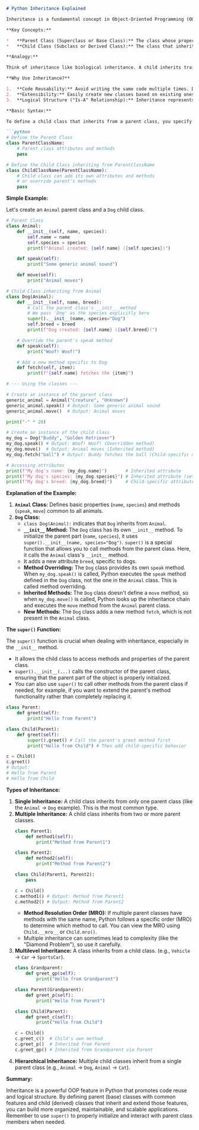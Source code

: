 ```markdown
# Python Inheritance Explained

Inheritance is a fundamental concept in Object-Oriented Programming (OOP). It allows us to define a new class that inherits properties (attributes) and behaviors (methods) from an existing class.

**Key Concepts:**

*   **Parent Class (Superclass or Base Class):** The class whose properties and methods are inherited.
*   **Child Class (Subclass or Derived Class):** The class that inherits from the parent class. It can add its own unique properties and methods, or override the inherited ones.

**Analogy:**

Think of inheritance like biological inheritance. A child inherits traits (like eye color, height) from their parents. The child also has their own unique characteristics. Similarly, in Python, a child class inherits features from its parent class but can also have its own specific features.

**Why Use Inheritance?**

1.  **Code Reusability:** Avoid writing the same code multiple times. Define common attributes and methods in a parent class and let child classes inherit them.
2.  **Extensibility:** Easily create new classes based on existing ones, adding or modifying functionality without changing the original class.
3.  **Logical Structure ("Is-A" Relationship):** Inheritance represents an "is-a" relationship. For example, a `Dog` *is an* `Animal`. A `Car` *is a* `Vehicle`. This helps in organizing code logically.

**Basic Syntax:**

To define a child class that inherits from a parent class, you specify the parent class name in parentheses after the child class name.

```python
# Define the Parent Class
class ParentClassName:
    # Parent class attributes and methods
    pass

# Define the Child Class inheriting from ParentClassName
class ChildClassName(ParentClassName):
    # Child class can add its own attributes and methods
    # or override parent's methods
    pass
```

**Simple Example:**

Let's create an `Animal` parent class and a `Dog` child class.

```python
# Parent Class
class Animal:
    def __init__(self, name, species):
        self.name = name
        self.species = species
        print(f"Animal created: {self.name} ({self.species})")

    def speak(self):
        print("Some generic animal sound")

    def move(self):
        print("Animal moves")

# Child Class inheriting from Animal
class Dog(Animal):
    def __init__(self, name, breed):
        # Call the parent class's __init__ method
        # We pass 'Dog' as the species explicitly here
        super().__init__(name, species="Dog")
        self.breed = breed
        print(f"Dog created: {self.name} ({self.breed})")

    # Override the parent's speak method
    def speak(self):
        print("Woof! Woof!")

    # Add a new method specific to Dog
    def fetch(self, item):
        print(f"{self.name} fetches the {item}")

# --- Using the classes ---

# Create an instance of the parent class
generic_animal = Animal("Creature", "Unknown")
generic_animal.speak() # Output: Some generic animal sound
generic_animal.move()  # Output: Animal moves

print("-" * 20)

# Create an instance of the child class
my_dog = Dog("Buddy", "Golden Retriever")
my_dog.speak() # Output: Woof! Woof! (Overridden method)
my_dog.move()  # Output: Animal moves (Inherited method)
my_dog.fetch("ball") # Output: Buddy fetches the ball (Child-specific method)

# Accessing attributes
print(f"My dog's name: {my_dog.name}")       # Inherited attribute
print(f"My dog's species: {my_dog.species}") # Inherited attribute (set via super().__init__)
print(f"My dog's breed: {my_dog.breed}")     # Child-specific attribute
```

**Explanation of the Example:**

1.  **`Animal` Class:** Defines basic properties (`name`, `species`) and methods (`speak`, `move`) common to all animals.
2.  **`Dog` Class:**
    *   `class Dog(Animal):` indicates that `Dog` inherits from `Animal`.
    *   **`__init__` Method:** The `Dog` class has its own `__init__` method. To initialize the parent part (`name`, `species`), it uses `super().__init__(name, species="Dog")`. `super()` is a special function that allows you to call methods from the parent class. Here, it calls the `Animal` class's `__init__` method.
    *   It adds a new attribute `breed`, specific to dogs.
    *   **Method Overriding:** The `Dog` class provides its own `speak` method. When `my_dog.speak()` is called, Python executes the `speak` method defined in the `Dog` class, not the one in the `Animal` class. This is called method overriding.
    *   **Inherited Methods:** The `Dog` class doesn't define a `move` method, so when `my_dog.move()` is called, Python looks up the inheritance chain and executes the `move` method from the `Animal` parent class.
    *   **New Methods:** The `Dog` class adds a new method `fetch`, which is not present in the `Animal` class.

**The `super()` Function:**

The `super()` function is crucial when dealing with inheritance, especially in the `__init__` method.

*   It allows the child class to access methods and properties of the parent class.
*   `super().__init__(...)` calls the constructor of the parent class, ensuring that the parent part of the object is properly initialized.
*   You can also use `super()` to call other methods from the parent class if needed, for example, if you want to extend the parent's method functionality rather than completely replacing it.

```python
class Parent:
    def greet(self):
        print("Hello from Parent")

class Child(Parent):
    def greet(self):
        super().greet() # Call the parent's greet method first
        print("Hello from Child") # Then add child-specific behavior

c = Child()
c.greet()
# Output:
# Hello from Parent
# Hello from Child
```

**Types of Inheritance:**

1.  **Single Inheritance:** A child class inherits from only one parent class (like the `Animal` -> `Dog` example). This is the most common type.
2.  **Multiple Inheritance:** A child class inherits from two or more parent classes.
    ```python
    class Parent1:
        def method1(self):
            print("Method from Parent1")

    class Parent2:
        def method2(self):
            print("Method from Parent2")

    class Child(Parent1, Parent2):
        pass

    c = Child()
    c.method1() # Output: Method from Parent1
    c.method2() # Output: Method from Parent2
    ```
    *   **Method Resolution Order (MRO):** If multiple parent classes have methods with the same name, Python follows a specific order (MRO) to determine which method to call. You can view the MRO using `Child.__mro__` or `Child.mro()`.
    *   Multiple inheritance can sometimes lead to complexity (like the "Diamond Problem"), so use it carefully.
3.  **Multilevel Inheritance:** A class inherits from a child class. (e.g., `Vehicle` -> `Car` -> `SportsCar`).
    ```python
    class Grandparent:
        def greet_gp(self):
            print("Hello from Grandparent")

    class Parent(Grandparent):
        def greet_p(self):
            print("Hello from Parent")

    class Child(Parent):
        def greet_c(self):
            print("Hello from Child")

    c = Child()
    c.greet_c()  # Child's own method
    c.greet_p()  # Inherited from Parent
    c.greet_gp() # Inherited from Grandparent via Parent
    ```
4.  **Hierarchical Inheritance:** Multiple child classes inherit from a single parent class (e.g., `Animal` -> `Dog`, `Animal` -> `Cat`).

**Summary:**

Inheritance is a powerful OOP feature in Python that promotes code reuse and logical structure. By defining parent (base) classes with common features and child (derived) classes that inherit and extend those features, you can build more organized, maintainable, and scalable applications. Remember to use `super()` to properly initialize and interact with parent class members when needed.
```
